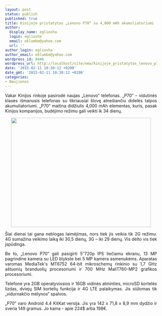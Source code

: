 ```yaml
---
layout: post
status: publish
published: true
title: Kinijoje pristatytas „Lenovo P70“ su 4,000 mAh akumuliatoriumi
author:
  display_name: egliosha
  login: egliosha
  email: eklumbe@yahoo.com
  url: ''
author_login: egliosha
author_email: eklumbe@yahoo.com
wordpress_id: 8446
wordpress_url: http://localhost/site/new/kinijoje_pristatytas_lenovo_p70_su_4000_mah_akumuliatoriumi/
date: '2015-02-11 10:30:12 +0200'
date_gmt: '2015-02-11 10:30:12 +0200'
categories:
- Naujienos
---
```

<p style="text-align: justify;">
	Vakar Kinijos rinkoje pasirodė naujas &bdquo;Lenovo&ldquo; telefonas. &bdquo;P70&ldquo; &ndash; vidutinės klasės i&scaron;manusis telefonas su tikriausiai &scaron;lovę atne&scaron;iančiu didelės talpos akumuliatoriumi. &bdquo;P70&ldquo; maitina didžiulis 4,000 mAh elementas, kuris, pasak Kinijos kompanijos, budėjimo režimu gali veikti ik 34 dienų.</p>
<p style="text-align: center;">
	<a href="http://technews.lt/userfiles/lenovo p70.jpg"><img alt="" src="http://technews.lt/userfiles/lenovo p70.jpg" style="width: 464px; height: 361px;" /></a></p>
<p style="text-align: justify;">
	&Scaron;iai dienai tai gana neblogas laimėjimas, nors tiek jis veikia tik 2G režimu. 4G sumažina veikimo laiką iki 30,5 dienų, 3G &ndash; iki 29 dienų. Vis dėlto vis tiek įspūdinga.</p>
<p style="text-align: justify;">
	Be to, &bdquo;Lenovo P70&ldquo; gali pasigirti 5&Prime;720p IPS liečiamu ekranu, 13 MP pagrindine kamera su LED blykste bei 5 MP kamera asmenukėms. Aparatas varomas MediaTek&#39;s MT6752 64-bit mikroschemų rinkinio su 1,7 GHz a&scaron;tuonių branduolių procesoriumi ir 700 MHz MaliT760-MP2 grafikos procesoriumi. &nbsp;&nbsp;&nbsp;</p>
<p style="text-align: justify;">
	Telefone yra 2GB operatyviosios ir 16GB vidinės atminties, microSD kortelės lizdas, dviejų SIM kortelių funkcija ir 4G LTE palaikymas. Jis siūlomas tik &bdquo;vidurnakčio mėlynos&ldquo; spalvos.</p>
<p style="text-align: justify;">
	&bdquo;P70&ldquo; varo Android 4.4 KitKat versija. Jis yra 142 x 71,8 x 8,9 mm dydžio ir sveria 149 gramus. Jo kaina - apie 224$ arba 198&euro;.&nbsp;</p>
